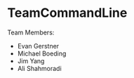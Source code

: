 # TeamCommandLine

Team Members: 
  - Evan Gerstner
  - Michael Boeding
  - Jim Yang
  - Ali Shahmoradi
